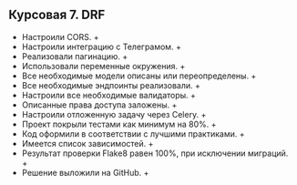 ## Курсовая 7. DRF
- Настроили CORS. +
- Настроили интеграцию с Телеграмом. +
- Реализовали пагинацию. +
- Использовали переменные окружения. +
- Все необходимые модели описаны или переопределены. +
- Все необходимые эндпоинты реализовали. +
- Настроили все необходимые валидаторы. +
- Описанные права доступа заложены. +
- Настроили отложенную задачу через Celery. +
- Проект покрыли тестами как минимум на 80%. +
- Код оформили в соответствии с лучшими практиками. +
- Имеется список зависимостей. +
- Результат проверки Flake8 равен 100%, при исключении миграций. +
- Решение выложили на GitHub. +
